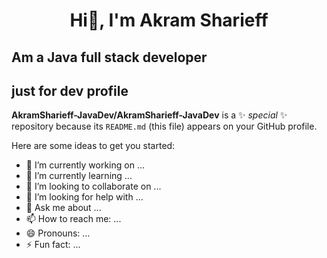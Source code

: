 <h1 align="center">Hi👋, I'm Akram Sharieff </h1> 
<h2>Am a Java full stack developer</h2>
<h2>just for dev profile</h2>


**AkramSharieff-JavaDev/AkramSharieff-JavaDev** is a ✨ _special_ ✨ repository because its `README.md` (this file) appears on your GitHub profile.

Here are some ideas to get you started:

- 🔭 I’m currently working on ...
- 🌱 I’m currently learning ...
- 👯 I’m looking to collaborate on ...
- 🤔 I’m looking for help with ...
- 💬 Ask me about ...
- 📫 How to reach me: ...
- 😄 Pronouns: ...
- ⚡ Fun fact: ...

